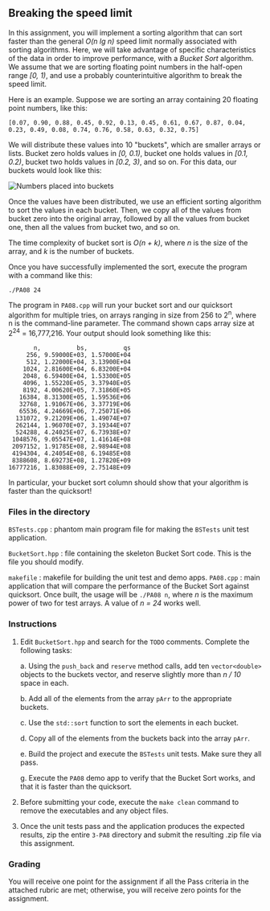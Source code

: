 ﻿## Breaking the speed limit


In this assignment, you will implement a sorting algorithm that can sort faster than the general *O(n lg n)* speed limit normally associated with sorting algorithms. Here, we will take advantage of specific characteristics of the data in order to improve performance, with a *Bucket Sort* algorithm. We assume that we are sorting floating point numbers in the half-open range *[0, 1)*, and use a probably counterintuitive algorithm to break the speed limit.


Here is an example. Suppose we are sorting an array containing 20 floating point numbers, like this:


```
[0.07, 0.90, 0.88, 0.45, 0.92, 0.13, 0.45, 0.61, 0.67, 0.87, 0.04, 0.23, 0.49, 0.08, 0.74, 0.76, 0.58, 0.63, 0.32, 0.75]
```


We will distribute these values into 10 "buckets", which are smaller arrays or lists. Bucket zero holds values in *[0, 0.1)*, bucket one holds values in *[0.1, 0.2)*, bucket two holds values in *[0.2, 3)*, and so on. For this data, our buckets would look like this:


<img src="https://doane.instructure.com/files/990146/download?download_frd=1" alt="Numbers placed into buckets" title="Numbers placed into buckets"/>


Once the values have been distributed, we use an efficient sorting algorithm to sort the values in each bucket. Then, we copy all of the values from bucket zero into the original array, followed by all the values from bucket one, then all the values from bucket two, and so on.


The time complexity of bucket sort is *O(n + k)*, where *n* is the size of the array, and *k* is the number of buckets.


Once you have successfully implemented the sort, execute the program with a command like this:




```
./PA08 24
```




The program in `PA08.cpp` will run your bucket sort and our quicksort algorithm for multiple tries, on arrays ranging in size from 256 to 2<sup>n</sup>, where n is the command-line parameter. The command shown caps array size at 2<sup>24</sup> = 16,777,216. Your output should look something like this:




```
       n,          bs,          qs
     256, 9.59000E+03, 1.57000E+04
     512, 1.22000E+04, 3.13900E+04
    1024, 2.81600E+04, 6.83200E+04
    2048, 6.59400E+04, 1.53300E+05
    4096, 1.55220E+05, 3.37940E+05
    8192, 4.00620E+05, 7.31860E+05
   16384, 8.31300E+05, 1.59536E+06
   32768, 1.91067E+06, 3.37719E+06
   65536, 4.24669E+06, 7.25071E+06
  131072, 9.21209E+06, 1.49074E+07
  262144, 1.96070E+07, 3.19344E+07
  524288, 4.24025E+07, 6.73938E+07
 1048576, 9.05547E+07, 1.41614E+08
 2097152, 1.91785E+08, 2.98944E+08
 4194304, 4.24054E+08, 6.19485E+08
 8388608, 8.69273E+08, 1.27820E+09
16777216, 1.83088E+09, 2.75148E+09
```




In particular, your bucket sort column should show that your algorithm is faster than the quicksort!


### Files in the directory


`BSTests.cpp` : phantom main program file for making the `BSTests` unit test application.


`BucketSort.hpp` : file containing the skeleton Bucket Sort code. This is the file you should modify. 


`makefile` : makefile for building the unit test and demo apps. 
`PA08.cpp` : main application that will compare the performance of the Bucket Sort against quicksort. Once built, the usage will be `./PA08 n`, where *n* is the maximum power of two for test arrays. A value of *n = 24* works well. 


### Instructions


1. Edit `BucketSort.hpp` and search for the `TODO` comments. Complete the following tasks:


    a. Using the `push_back` and `reserve` method calls, add ten `vector<double>` objects to the buckets vector, and reserve slightly more than *n / 10* space in each. 


    b. Add all of the elements from the array `pArr` to the appropriate buckets. 


    c. Use the `std::sort` function to sort the elements in each bucket.


    d. Copy all of the elements from the buckets back into the array `pArr`. 


    e. Build the project and execute the `BSTests` unit tests. Make sure they all pass.


    g. Execute the `PA08` demo app to verify that the Bucket Sort works, and that it is faster than the quicksort. 


2. Before submitting your code, execute the `make clean` command to remove the executables and any object files.


3. Once the unit tests pass and the application produces the expected results, zip the entire `3-PA8` directory and submit the resulting .zip file via this assignment.


### Grading


You will receive one point for the assignment if all the Pass criteria in the attached rubric are met; otherwise, you will receive zero points for the assignment.